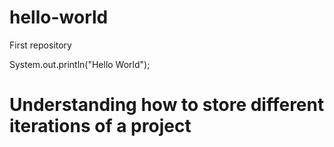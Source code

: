 # hello-world
First repository 

System.out.println("Hello World");

# Understanding how to store different iterations of a project
